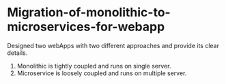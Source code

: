 # Migration-of-monolithic-to-microservices-for-webapp
Designed two webApps with two different approaches and provide its clear details.
1. Monolithic is tightly coupled and runs on single server.
2. Microservice is loosely coupled and runs on multiple server.
